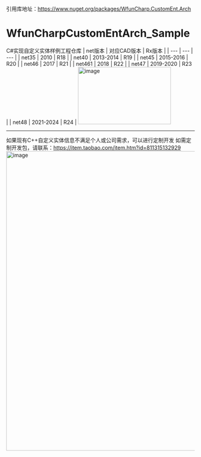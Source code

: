 引用库地址：https://www.nuget.org/packages/WfunCharp.CustomEnt.Arch
# WfunCharpCustomEntArch_Sample
C#实现自定义实体样例工程仓库
| net版本 | 对应CAD版本 | Rx版本 |
| --- | --- | --- |
| net35 | 2010 | R18 |
| net40 | 2013-2014 | R19 |
| net45 | 2015-2016 | R20 |
| net46 | 2017 | R21 |
| net461 | 2018 | R22 |
| net47 | 2019-2020 | R23 |
| net48 | 2021-2024 | R24 |
<img width="248" height="153" alt="image" src="https://github.com/user-attachments/assets/08505e46-d190-4b01-b785-61dfdd415b3f" />


------------------------------------------------------------------------------
如果现有C++自定义实体信息不满足个人或公司需求，可以进行定制开发
如需定制开发包，请联系：https://item.taobao.com/item.htm?id=811315132929
<img width="800" height="800" alt="image" src="https://github.com/user-attachments/assets/12bbc92a-e4c3-417b-b10b-e05f974c9f49" />

